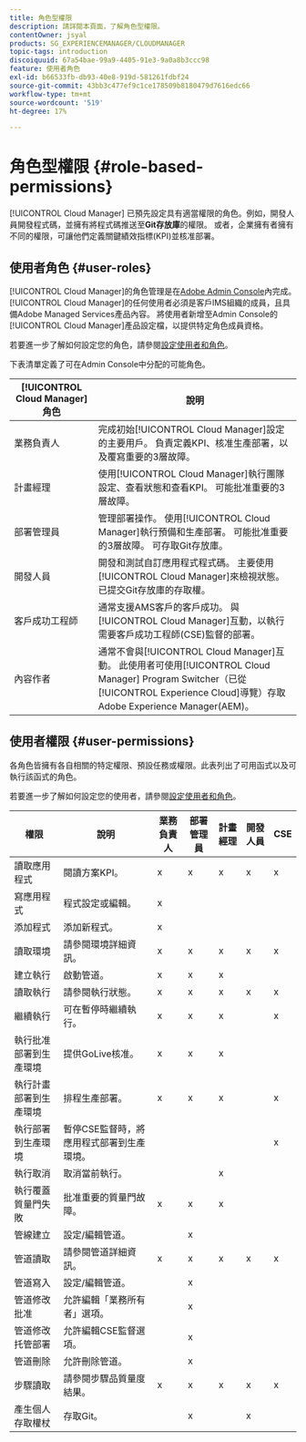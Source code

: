 ```yaml
---
title: 角色型權限
description: 請詳閱本頁面，了解角色型權限。
contentOwner: jsyal
products: SG_EXPERIENCEMANAGER/CLOUDMANAGER
topic-tags: introduction
discoiquuid: 67a54bae-99a9-4405-91e3-9a0a8b3ccc98
feature: 使用者角色
exl-id: b66533fb-db93-40e8-919d-581261fdbf24
source-git-commit: 43bb3c477ef9c1ce178509b8180479d7616edc66
workflow-type: tm+mt
source-wordcount: '519'
ht-degree: 17%

---
```


# 角色型權限 {#role-based-permissions}

[!UICONTROL Cloud Manager] 已預先設定具有適當權限的角色。例如，開發人員開發程式碼，並擁有將程式碼推送至&#x200B;**Git存放庫**&#x200B;的權限。 或者，企業擁有者擁有不同的權限，可讓他們定義關鍵績效指標(KPI)並核准部署。

## 使用者角色 {#user-roles}

[!UICONTROL Cloud Manager]的角色管理是在[Adobe Admin Console](https://helpx.adobe.com/tw/enterprise/using/admin-console.html)內完成。 [!UICONTROL Cloud Manager]的任何使用者必須是客戶IMS組織的成員，且具備Adobe Managed Services產品內容。 將使用者新增至Admin Console的[!UICONTROL Cloud Manager]產品設定檔，以提供特定角色成員資格。

若要進一步了解如何設定您的角色，請參閱[設定使用者和角色](setting-up-users-and-roles.md)。

下表清單定義了可在Admin Console中分配的可能角色。

| **[!UICONTROL Cloud Manager]角色** | **說明** |
|---|---|
| 業務負責人 | 完成初始[!UICONTROL Cloud Manager]設定的主要用戶。 負責定義KPI、核准生產部署，以及覆寫重要的3層故障。 |
| 計畫經理 | 使用[!UICONTROL Cloud Manager]執行團隊設定、查看狀態和查看KPI。 可能批准重要的3層故障。 |
| 部署管理員 | 管理部署操作。 使用[!UICONTROL Cloud Manager]執行預備和生產部署。 可能批准重要的3層故障。 可存取Git存放庫。 |
| 開發人員 | 開發和測試自訂應用程式程式碼。 主要使用[!UICONTROL Cloud Manager]來檢視狀態。 已提交Git存放庫的存取權。 |
| 客戶成功工程師 | 通常支援AMS客戶的客戶成功。 與[!UICONTROL Cloud Manager]互動，以執行需要客戶成功工程師(CSE)監督的部署。 |
| 內容作者 | 通常不會與[!UICONTROL Cloud Manager]互動。 此使用者可使用[!UICONTROL Cloud Manager] Program Switcher（已從[!UICONTROL Experience Cloud]導覽）存取Adobe Experience Manager(AEM)。 |

## 使用者權限 {#user-permissions}

各角色皆擁有各自相關的特定權限、預設任務或權限。此表列出了可用函式以及可執行該函式的角色。

若要進一步了解如何設定您的使用者，請參閱[設定使用者和角色](setting-up-users-and-roles.md)。

| 權限 | 說明 | 業務負責人 | 部署管理員 | 計畫經理 | 開發人員 | CSE |
|--- |--- |--- |--- |--- |--- |--- |
| 讀取應用程式 | 閱讀方案KPI。 | x | x | x | x | x |
| 寫應用程式 | 程式設定或編輯。 | x |  |  |  |  |
| 添加程式 | 添加新程式。 | x |  |  |  |  |
| 讀取環境 | 請參閱環境詳細資訊。 | x | x | x | x | x |
| 建立執行 | 啟動管道。 | x | x | x |  |  |
| 讀取執行 | 請參閱執行狀態。 | x | x | x | x | x |
| 繼續執行 | 可在暫停時繼續執行。 | x | x | x |  | x |
| 執行批准部署到生產環境 | 提供GoLive核准。 | x | x | x |  |  |
| 執行計畫部署到生產環境 | 排程生產部署。 | x | x | x |  | x |
| 執行部署到生產環境 | 暫停CSE監督時，將應用程式部署到生產環境。 |  |  |  |  | x |
| 執行取消 | 取消當前執行。 |  |  | x |  |  |
| 執行覆蓋質量門失敗 | 批准重要的質量門故障。 | x | x | x |  |  |
| 管線建立 | 設定/編輯管道。 |  | x |  |  |  |
| 管道讀取 | 請參閱管道詳細資訊。 | x | x | x | x | x |
| 管道寫入 | 設定/編輯管道。 |  | x |  |  |  |
| 管道修改批准 | 允許編輯「業務所有者」選項。 |  | x |  |  |  |
| 管道修改托管部署 | 允許編輯CSE監督選項。 |  | x |  |  |  |
| 管道刪除 | 允許刪除管道。 |  | x |  |  |  |
| 步驟讀取 | 請參閱步驟品質量度結果。 | x | x | x | x | x |
| 產生個人存取權杖 | 存取Git。 |  | x |  | x |  |
